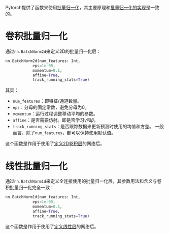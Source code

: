 Pytorch提供了函数来使用[批量归一化](../../深度学习/神经网络/现代卷积神经网络/批量归一化.md)，其主要原理和[批量归一化的实现](批量归一化的实现.md)是一致的。

# 卷积批量归一化

通过`nn.BatchNorm2d`来定义2D的批量归一化层：
```python
nn.BatchNorm2d(num_features: Int,
			eps=1e-05,
			momentum=0.1,
			affine=True,
			track_running_stats=True)
```
其实：
- `num_features`：即特征/通道数量。
- `eps`：分母的固定常数，避免分母为0。
- `momentum`：运行过程调整移动平均的参数。
- `affine`：是否需要仿射。即是否学习$\gamma$和$\beta$。
- `track_running_stats`：是否跟踪数据来更新预测时使用的均值和方差。
一般而言，除了`num_features`，都可以保持使用默认值。

这个函数是作用于使用了[定义2D卷积层](定义2D卷积层.md)的网络后。

# 线性批量归一化
通过`nn.BatchNorm1d`来定义全连接使用的批量归一化层，其参数用法和含义与卷积批量归一化完全一致：
```python
nn.BatchNorm1d(num_features: Int,
			eps=1e-05,
			momentum=0.1,
			affine=True,
			track_running_stats=True)
```

这个函数是作用于使用了[定义线性层](定义线性层.md)的网络后。